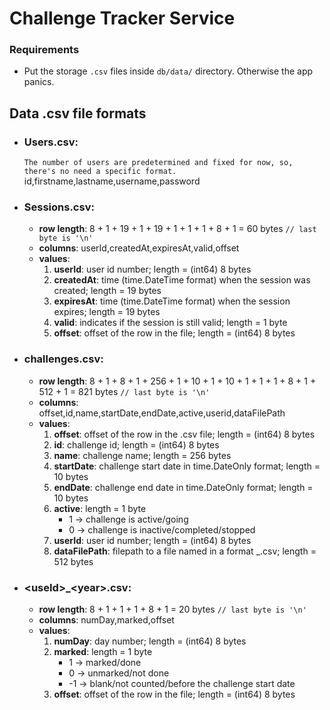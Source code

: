 # Challenge Tracker Service

### Requirements
- Put the storage `.csv` files inside `db/data/` directory. Otherwise the app panics.

## Data .csv file formats
* ### Users.csv: 
    `The number of users are predetermined and fixed for now, so, there's no need a specific format.`
    id,firstname,lastname,username,password
* ### Sessions.csv:
    * **row length**: 8 + 1 + 19 + 1 + 19 + 1 + 1 + 1 + 8 + 1 = 60 bytes `// last byte is '\n'`
    * **columns**: userId,createdAt,expiresAt,valid,offset
    * **values**:
        1. **userId**: user id number; length = (int64) 8 bytes
        2. **createdAt**: time (time.DateTime format) when the session was created; length = 19 bytes
        3. **expiresAt**: time (time.DateTime format) when the session expires; length = 19 bytes
        4. **valid**: indicates if the session is still valid; length = 1 byte
        5. **offset**: offset of the row in the file; length = (int64) 8 bytes
* ### challenges.csv:
    * **row length**: 8 + 1 + 8 + 1 + 256 + 1 + 10 + 1 + 10 + 1 + 1 + 1 + 8 + 1 + 512 + 1 = 821 bytes `// last byte is '\n'`
    * **columns**: offset,id,name,startDate,endDate,active,userid,dataFilePath
    * **values**: 
        1. **offset**: offset of the row in the .csv file; length = (int64) 8 bytes
        2. **id**: challenge id; length = (int64) 8 bytes
        3. **name**: challenge name; length = 256 bytes
        4. **startDate**: challenge start date in time.DateOnly format; length = 10 bytes
        5. **endDate**: challenge end date in time.DateOnly format; length = 10 bytes
        6. **active**: length = 1 byte
            * 1 -> challenge is active/going
            * 0 -> challenge is inactive/completed/stopped
        7. **userId**: user id number; length = (int64) 8 bytes
        8. **dataFilePath**: filepath to a file named in a format <useId>_<year>.csv;
                             length = 512 bytes
* ### \<useId>_\<year>.csv:
    * **row length**: 8 + 1 + 1 + 1 + 8 + 1 = 20 bytes `// last byte is '\n'`
    * **columns**: numDay,marked,offset
    * **values**:
        1. **numDay**: day number; length = (int64) 8 bytes
        2. **marked**: length = 1 byte
            * 1 -> marked/done
            * 0 -> unmarked/not done
            * -1 -> blank/not counted/before the challenge start date
        3. **offset**: offset of the row in the file; length = (int64) 8 bytes
